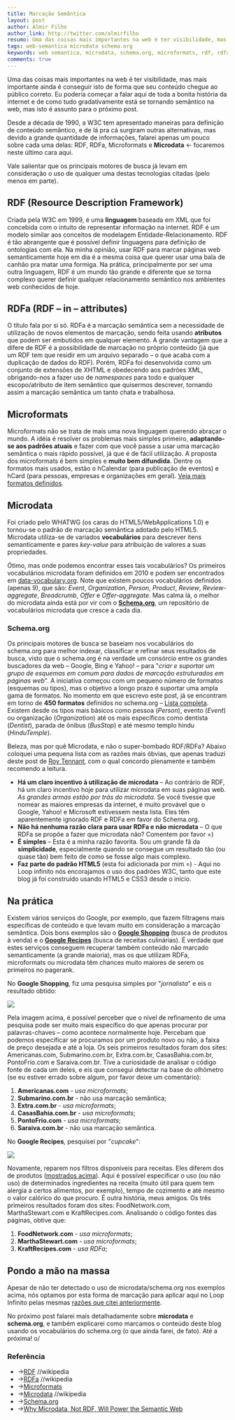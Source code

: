 ```yaml
---
title: Marcação Semântica
layout: post
author: Almir Filho
author_link: http://twitter.com/almirfilho
resumo: Uma das coisas mais importantes na web é ter visibilidade, mas mais importante ainda é conseguir isto de forma que seu conteúdo chegue ao público correto. Neste post, apresentamos as principais formas de marcação semântica de dados usadas na web de hoje e fazemos alguns comparativos.
tags: web-semantica microdata schema.org
keywords: web semantica, microdata, schema.org, microformats, rdf, rdfa, marcacao, marcacao semantica, html, html5, webdev, desenvolvimento web
comments: true
---
```

Uma das coisas mais importantes na web é ter visibilidade, mas mais importante ainda é conseguir isto de forma que seu conteúdo chegue ao público correto.
Eu poderia começar a falar aqui de toda a bonita história da internet e de como tudo gradativamente está se tornando semântico na web, mas isto é assunto para o próximo post.

Desde a década de 1990, a W3C tem apresentado maneiras para definição de conteúdo semântico, e de lá pra cá surgiram outras alternativas, mas devido a grande quantidade de informações, falarei apenas um pouco sobre cada uma delas: RDF, RDFa, Microformats e **Microdata** ← focaremos neste último cara aqui.

Vale salientar que os principais motores de busca já levam em consideração o uso de qualquer uma destas tecnologias citadas (pelo menos em parte).

## RDF (Resource Description Framework)
Criada pela W3C em 1999, é uma **linguagem** baseada em XML que foi concebida com o intuito de representar informação na internet. RDF é um modelo similar aos conceitos de modelagem Entidade-Relacionamento. RDF é tão abrangente que é possível definir linguagens para definição de ontologias com ela.
Na minha opinião, usar RDF para marcar páginas web semanticamente hoje em dia é a mesma coisa que querer usar uma bala de canhão pra matar uma formiga. Na prática, principalmente por ser uma outra linguagem, RDF é um mundo tão grande e diferente que se torna complexo querer definir qualquer relacionamento semântico nos ambientes web conhecidos de hoje.

## RDFa (RDF – in – attributes)
O título fala por si só. RDFa é a marcação semântica sem a necessidade de utilização de novos elementos de marcação, sendo feita usando **atributos** que podem ser embutidos em qualquer elemento. A grande vantagem que a difere de RDF é a possibilidade de marcação no próprio conteúdo (já que um RDF tem que residir em um arquivo separado – o que acaba com a duplicação de dados do RDF).
Porém, RDFa foi desenvolvida como um conjunto de extensões de XHTML e obedecendo aos padrões XML, obrigando-nos a fazer uso de *namespaces* para todo e qualquer escopo/atributo de item semântico que quisermos descrever, tornando assim a marcação semântica um tanto chata e trabalhosa.

## Microformats
Microformats não se trata de mais uma nova linguagem querendo abraçar o mundo. A idéia é resolver os problemas mais simples primeiro, **adaptando-se aos padrões atuais** e fazer com que você passe a usar uma marcação semântica o mais rápido possível, já que é de fácil utilização. A proposta dos microformats é bem simples e **muito bem difundida**. Dentre os formatos mais usados, estão o hCalendar (para publicação de eventos) e hCard (para pessoas, empresas e organizações em geral). <a href="http://microformats.org/wiki/Main_Page#Specifications">Veja mais formatos definidos</a>.

## Microdata
Foi criado pelo WHATWG (os caras do HTML5/WebApplications 1.0) e tornou-se o padrão de marcação semântica adotado pelo HTML5. Microdata utiliza-se de variados **vocabulários** para descrever itens semanticamente e pares *key-value* para atribuição de valores a suas propriedades.

Ótimo, mas onde podemos encontrar esses tais vocabulários? Os primeiros vocabulários microdata foram definidos em 2010 e podem ser encontrados em <a href="http://data-vocabulary.org/">data-vocabulary.org</a>. Note que existem poucos vocabulários definidos (apenas 9), que são: *Event*, *Organization*, *Person*, *Product*, *Review*, *Review-aggregate*, *Breadcrumb*, *Offer* e *Offer-aggregate*. Mas calma lá, o melhor do microdata ainda está por vir com o **<a href="http://schema.org">Schema.org</a>**, um repositório de vocabulários microdata que cresce a cada dia.

### Schema.org
Os principais motores de busca se baseiam nos vocabulários do schema.org para melhor indexar, classificar e refinar seus resultados de busca, visto que o schema.org é na verdade um consórcio entre os grandes buscadores da web – Google, Bing e Yahoo! – para "*criar e suportar um grupo de esquemas em comum para dados de marcação estruturados em páginas web*". A iniciativa começou com um pequeno número de formatos (esquemas ou tipos), mas o objetivo a longo prazo é suportar uma ampla gama de formatos. No momento em que escrevo este post, já se encontram em torno de **450 formatos** definidos no schema.org – <a href="http://schema.org/docs/full.html">Lista completa</a>. Existem desde os tipos mais básicos como pessoa (*Person*), evento (*Event*) ou organização (*Organization*) até os mais específicos como dentista (*Dentist*), parada de ônibus (*BusStop*) e até mesmo templo hindu (*HinduTemple*).


Beleza, mas por quê Microdata, e não o super-bombado RDF/RDFa? Abaixo coloquei uma pequena lista com as razões mais óbvias, que apenas traduzi deste post de <a href="http://www.thedigitalshift.com/2012/02/roy-tennant-digital-libraries/why-microdata-not-rdf-will-power-the-semantic-web/">Roy Tennant</a>, com o qual concordo plenamente e também recomendo a leitura.

<span id="razoes-microdata"> </span>
- **Há um claro incentivo à utilização de microdata** – Ao contrário de RDF, há um claro incentivo hoje para utilizar microdata em suas páginas web. *As grandes armas estão por trás do microdata*. Se você tivesse que nomear as maiores empresas da internet, é muito provável que o Google, Yahoo! e Microsoft estivessem nesta lista. Eles têm aparentemente ignorado RDF ​​e RDFa em favor do Schema.org.
- **Não há nenhuma razão clara para usar RDFa e não microdata** – O que RDFa se propõe a fazer que microdata não? Comentem por favor =)
- **É simples** – Esta é a minha razão favorita. Sou um grande fã da **simplicidade**, especialmente quando se consegue um resultado tão (ou quase tão) bem feito de como se fosse algo mais complexo.
- **Faz parte do padrão HTML5** (esta foi adicionada por mim =) - Aqui no Loop infinito nós encorajamos o uso dos padrões W3C, tanto que este blog já foi construído usando HTML5 e CSS3 desde o início.


## Na prática
Existem vários serviços do Google, por exemplo, que fazem filtragens mais específicas de conteúdo e que levam muito em consideração a marcação semântica. Dois bons exemplos são o **<a href="http://www.google.com.br/prdhp">Google Shopping</a>** (busca de produtos à venda) e o **<a href="http://www.google.com/landing/recipes/">Google Recipes</a>** (busca de receitas culinárias).
É verdade que estes serviços conseguem recuperar também conteúdo não marcado semanticamente (a grande maioria), mas os que utilizam RDFa, microformats ou microdata têm chances muito maiores de serem os primeiros no pagerank.

No **Google Shopping**, fiz uma pesquisa simples por "*jornalista*" e eis o resultado obtido:

<p id="img-produtos"><img class="bordered" src="http://loopinfinito.com.br/images/posts/2012-04-26-marcacao-semantica-google-shopping.jpg" /></p>

Pela imagem acima, é possível perceber que o nível de refinamento de uma pesquisa pode ser muito mais específico do que apenas procurar por palavras-chaves – como acontece normalmente hoje. Percebam que podemos especificar se procuramos por um produto novo ou não, a faixa de preço desejada e até a loja.
Os seis primeiros resultados foram dos sites: Americanas.com, Submarino.com.br, Extra.com.br, CasasBahia.com.br, PontoFrio.com e Saraiva.com.br. Tive a curiosidade de analisar o código fonte de cada um deles, e eis que consegui detectar na base do olhômetro (se eu estiver errado sobre algum, por favor deixe um comentário):

1. **Americanas.com** - *usa microformats*;
2. **Submarino.com.br** - não usa marcação semântica;
3. **Extra.com.br** - *usa microformats*;
4. **CasasBahia.com.br** - *usa microformats*;
5. **PontoFrio.com** - *usa microformats*;
6. **Saraiva.com.br** - não usa marcação semântica.

No **Google Recipes**, pesquisei por "*cupcake*":

<p><img class="bordered" src="http://loopinfinito.com.br/images/posts/2012-04-26-marcacao-semantica-google-recipes.jpg" /></p>

Novamente, reparem nos filtros disponíveis para receitas. Eles diferem dos de produtos (<a href="#img-produtos">mostrados acima</a>). Aqui é possível especificar o uso (ou não uso) de determinados ingredientes na receita (muito útil para quem tem alergia a certos alimentos, por exemplo), tempo de cozimento e até mesmo o valor calórico do que procuro. É outra história, meus amigos.
Os três primeiros resultados foram dos sites: FoodNetwork.com, MarthaStewart.com e KraftRecipes.com. Analisando o código fontes das páginas, obtive que:

1. **FoodNetwork.com** - *usa microformats*;
2. **MarthaStewart.com** - *usa microformats*;
3. **KraftRecipes.com** - *usa RDFa*;

## Pondo a mão na massa
Apesar de não ter detectado o uso de microdata/schema.org nos exemplos acima, nós optamos por esta forma de marcação para aplicar aqui no Loop Infinito pelas mesmas <a href="#razoes-microdata">razões que citei anteriormente</a>.

No próximo post falarei mais detalhadamente sobre **microdata** e **schema.org**, e também explicarei como marcamos o conteúdo deste blog usando os vocabulários do schema.org (o que ainda farei, de fato). Até a próxima! o/

<aside class="fonte">
	<h3>Referência</h3>
	<ul>
		<li>→<a href="http://en.wikipedia.org/wiki/Resource_Description_Framework">RDF</a> <span class="comment">//wikipedia</span></li>
		<li>→<a href="http://en.wikipedia.org/wiki/RDFa">RDFa</a> <span class="comment">//wikipedia</span></li>
		<li>→<a href="http://microformats.org/about">Microformats</a></li>
		<li>→<a href="http://en.wikipedia.org/wiki/Microdata_(HTML)">Microdata</a> <span class="comment">//wikipedia</span></li>
		<li>→<a href="http://schema.org">Schema.org</a></li>
		<li>→<a href="http://www.thedigitalshift.com/2012/02/roy-tennant-digital-libraries/why-microdata-not-rdf-will-power-the-semantic-web/">Why Microdata, Not RDF, Will Power the Semantic Web</a></li>
	</ul>
</aside>